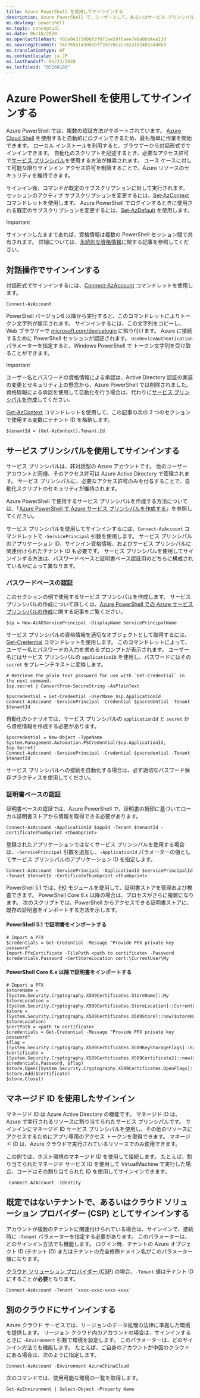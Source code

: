 ```yaml
---
title: Azure PowerShell を使用してサインインする
description: Azure PowerShell で、ユーザーとして、あるいはサービス プリンシパルまたは Azure リソースのマネージド ID を使用してサインインする方法。
ms.devlang: powershell
ms.topic: conceptual
ms.date: 06/18/2020
ms.openlocfilehash: f82a9e373806f2f071ae59f6aee7e0a0bd4ea13d
ms.sourcegitcommit: 747769a143ddebff39e78c2cc62a182401adddb9
ms.translationtype: HT
ms.contentlocale: ja-JP
ms.lasthandoff: 06/23/2020
ms.locfileid: "85268189"
---
```

# <a name="sign-in-with-azure-powershell"></a>Azure PowerShell を使用してサインインする

Azure PowerShell では、複数の認証方法がサポートされています。 [Azure Cloud Shell](/azure/cloud-shell/overview) を使用すると自動的にログインできるため、最も簡単に作業を開始できます。 ローカル インストールを利用すると、ブラウザーから対話形式でサインインできます。 自動化のスクリプトを記述するとき、必要なアクセス許可で[サービス プリンシパル](create-azure-service-principal-azureps.md)を使用する方法が推奨されます。 ユース ケースに対して可能な限りサインイン アクセス許可を制限することで、Azure リソースのセキュリティを維持できます。

サインイン後、コマンドが既定のサブスクリプションに対して実行されます。 セッションのアクティブ サブスクリプションを変更するには、[Set-AzContext](/powershell/module/az.accounts/set-azcontext) コマンドレットを使用します。 Azure PowerShell でログインするときに使用される既定のサブスクリプションを変更するには、[Set-AzDefault](/powershell/module/az.accounts/set-azdefault) を使用します。

> [!IMPORTANT]
> サインインしたままであれば、資格情報は複数の PowerShell セッション間で共有されます。
> 詳細については、[永続的な資格情報](context-persistence.md)に関する記事を参照してください。

## <a name="sign-in-interactively"></a>対話操作でサインインする

対話形式でサインインするには、[Connect-AzAccount](/powershell/module/az.accounts/connect-azaccount) コマンドレットを使用します。

```azurepowershell-interactive
Connect-AzAccount
```

PowerShell バージョン6 以降から実行すると、このコマンドレットによりトークン文字列が提示されます。 サインインするには、この文字列をコピーし、Web ブラウザーで [microsoft.com/devicelogin](https://microsoft.com/devicelogin) に貼り付けます。 Azure に接続するために PowerShell セッションが認証されます。 `UseDeviceAuthentication` パラメーターを指定すると、Windows PowerShell で トークン文字列を受け取ることができます。

> [!IMPORTANT]
> ユーザー名とパスワードの資格情報による承認は、Active Directory 認証の実装の変更とセキュリティ上の懸念から、Azure PowerShell では削除されました。 資格情報による承認を使用して自動化を行う場合は、代わりに[サービス プリンシパルを作成](create-azure-service-principal-azureps.md)してください。

[Get-AzContext](/powershell/module/az.accounts/get-azcontext) コマンドレットを使用して、この記事の次の 2 つのセクションで使用する変数にテナント ID を格納します。

```azurepowershell-interactive
$tenantId = (Get-AzContext).Tenant.Id
```

## <a name="sign-in-with-a-service-principal"></a>サービス プリンシパルを使用してサインインする <a name="sp-signin"/>

サービス プリンシパルは、非対話型の Azure アカウントです。 他のユーザー アカウントと同様、そのアクセス許可は Azure Active Directory で管理されます。 サービス プリンシパルに、必要なアクセス許可のみを付与することで、自動化スクリプトのセキュリティが維持されます。

Azure PowerShell で使用するサービス プリンシパルを作成する方法については、「[Azure PowerShell で Azure サービス プリンシパルを作成する](create-azure-service-principal-azureps.md)」を参照してください。

サービス プリンシパルを使用してサインインするには、`Connect-AzAccount` コマンドレットで `-ServicePrincipal` 引数を使用します。 サービス プリンシパルのアプリケーション ID、サインイン資格情報、およびサービス プリンシパルに関連付けられたテナント ID も必要です。 サービス プリンシパルを使用してサインインする方法は、パスワードベースと証明書ベース認証用のどちらに構成されているかによって異なります。

### <a name="password-based-authentication"></a>パスワードベースの認証

このセクションの例で使用するサービス プリンシパルを作成します。 サービス プリンシパルの作成について詳しくは、[Azure PowerShell での Azure サービス プリンシパルの作成](/powershell/azure/create-azure-service-principal-azureps)に関する記事をご覧ください。

```azurepowershell-interactive
$sp = New-AzADServicePrincipal -DisplayName ServicePrincipalName
```

サービス プリンシパルの資格情報を適切なオブジェクトとして取得するには、[Get-Credential](/powershell/module/microsoft.powershell.security/get-credential) コマンドレットを使用します。 このコマンドレットによって、ユーザー名とパスワードの入力を求めるプロンプトが表示されます。 ユーザー名にはサービス プリンシパルの `applicationID` を使用し、パスワードにはその `secret` をプレーンテキストに変換します。

```azurepowershell-interactive
# Retrieve the plain text password for use with `Get-Credential` in the next command.
$sp.secret | ConvertFrom-SecureString -AsPlainText

$pscredential = Get-Credential -UserName $sp.ApplicationId
Connect-AzAccount -ServicePrincipal -Credential $pscredential -Tenant $tenantId
```

自動化のシナリオでは、サービス プリンシパルの `applicationId` と `secret` から資格情報を作成する必要があります。

```azurepowershell-interactive
$pscredential = New-Object -TypeName System.Management.Automation.PSCredential($sp.ApplicationId, $sp.Secret)
Connect-AzAccount -ServicePrincipal -Credential $pscredential -Tenant $tenantId
```

サービス プリンシパルへの接続を自動化する場合は、必ず適切なパスワード保存プラクティスを使用してください。

### <a name="certificate-based-authentication"></a>証明書ベースの認証

証明書ベースの認証では、Azure PowerShell で、証明書の拇印に基づいてローカル証明書ストアから情報を取得できる必要があります。

```azurepowershell-interactive
Connect-AzAccount -ApplicationId $appId -Tenant $tenantId -CertificateThumbprint <thumbprint>
```

登録されたアプリケーションではなくサービス プリンシパルを使用する場合は、`-ServicePrincipal` 引数を追加し、`-ApplicationId` パラメーターの値としてサービス プリンシパルのアプリケーション ID を指定します。

```azurepowershell-interactive
Connect-AzAccount -ServicePrincipal -ApplicationId $servicePrincipalId -Tenant $tenantId -CertificateThumbprint <thumbprint>
```

PowerShell 5.1 では、[PKI](/powershell/module/pkiclient) モジュールを使用して、証明書ストアを管理および検査できます。 PowerShell Core 6.x 以降の場合は、プロセスがさらに複雑になります。 次のスクリプトでは、PowerShell からアクセスできる証明書ストアに、既存の証明書をインポートする方法を示します。

#### <a name="import-a-certificate-in-powershell-51"></a>PowerShell 5.1 で証明書をインポートする

```azurepowershell-interactive
# Import a PFX
$credentials = Get-Credential -Message "Provide PFX private key password"
Import-PfxCertificate -FilePath <path to certificate> -Password $credentials.Password -CertStoreLocation cert:\CurrentUser\My
```

#### <a name="import-a-certificate-in-powershell-core-6x-and-later"></a>PowerShell Core 6.x 以降で証明書をインポートする

```azurepowershell-interactive
# Import a PFX
$storeName = [System.Security.Cryptography.X509Certificates.StoreName]::My
$storeLocation = [System.Security.Cryptography.X509Certificates.StoreLocation]::CurrentUser
$store = [System.Security.Cryptography.X509Certificates.X509Store]::new($storeName, $storeLocation)
$certPath = <path to certificate>
$credentials = Get-Credential -Message "Provide PFX private key password"
$flag = [System.Security.Cryptography.X509Certificates.X509KeyStorageFlags]::Exportable
$certificate = [System.Security.Cryptography.X509Certificates.X509Certificate2]::new($certPath, $credentials.Password, $flag)
$store.Open([System.Security.Cryptography.X509Certificates.OpenFlags]::ReadWrite)
$store.Add($Certificate)
$store.Close()
```

## <a name="sign-in-using-a-managed-identity"></a>マネージド ID を使用したサインイン

マネージド ID は Azure Active Directory の機能です。 マネージド ID は、Azure で実行されるリソースに割り当てられたサービス プリンシパルです。 サインインにマネージド ID サービス プリンシパルを使用し、その他のリソースにアクセスするためにアプリ専用のアクセス トークンを取得できます。 マネージド ID は、Azure クラウドで実行されているリソースでのみ使用できます。

この例では、ホスト環境のマネージド ID を使用して接続します。 たとえば、割り当てられたマネージド サービス ID を使用して VirtualMachine で実行した場合、コードはその割り当てられた ID を使用してサインインできます。

```azurepowershell-interactive
 Connect-AzAccount -Identity
```

## <a name="sign-in-with-a-non-default-tenant-or-as-a-cloud-solution-provider-csp"></a>既定ではないテナントで、あるいはクラウド ソリューション プロバイダー (CSP) としてサインインする

アカウントが複数のテナントに関連付けられている場合は、サインインで、接続時に `-Tenant` パラメーターを指定する必要があります。 このパラメーターは、どのサインイン方法でも機能します。 ログイン時、テナントの Azure オブジェクト ID (テナント ID) またはテナントの完全修飾ドメイン名がこのパラメーター値になります。

[クラウド ソリューション プロバイダー (CSP)](https://azure.microsoft.com/offers/ms-azr-0145p/) の場合、`-Tenant` 値はテナント ID にすることが**必要**となります。

```azurepowershell-interactive
Connect-AzAccount -Tenant 'xxxx-xxxx-xxxx-xxxx'
```

## <a name="sign-in-to-another-cloud"></a>別のクラウドにサインインする

Azure クラウド サービスでは、リージョンのデータ処理の法律に準拠した環境を提供します。 リージョン クラウド内のアカウントの場合は、サインインするときに `-Environment` 引数で環境を設定します。 このパラメーターは、どのサインイン方法でも機能します。 たとえば、ご自身のアカウントが中国のクラウドにある場合は、次のように指定します。

```azurepowershell-interactive
Connect-AzAccount -Environment AzureChinaCloud
```

次のコマンドでは、使用可能な環境の一覧を取得します。

```azurepowershell-interactive
Get-AzEnvironment | Select-Object -Property Name
```
